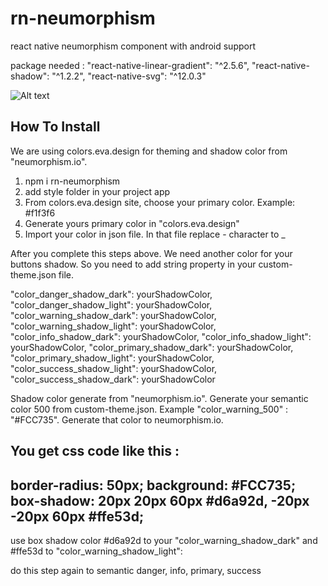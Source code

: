 # rn-neumorphism
react native neumorphism component with android support

package needed :
"react-native-linear-gradient": "^2.5.6",
"react-native-shadow": "^1.2.2",
"react-native-svg": "^12.0.3"

![Alt text](screenshots/buttons.jpg?raw=true "button")


## How To Install 
We are using colors.eva.design for theming and shadow color from "neumorphism.io".

1. npm i rn-neumorphism
2. add style folder in your project app
3. From colors.eva.design site, choose your primary color. Example: #f1f3f6
4. Generate yours primary color in "colors.eva.design"
5. Import your color in json file. In that file replace - character to _

After you complete this steps above. We need another color for your buttons shadow. So you need to add string property in your custom-theme.json file.

 "color_danger_shadow_dark": yourShadowColor,
  "color_danger_shadow_light": yourShadowColor,
  "color_warning_shadow_dark": yourShadowColor,
  "color_warning_shadow_light": yourShadowColor,
  "color_info_shadow_dark": yourShadowColor,
  "color_info_shadow_light": yourShadowColor,
  "color_primary_shadow_dark": yourShadowColor,
  "color_primary_shadow_light": yourShadowColor,
  "color_success_shadow_light": yourShadowColor,
  "color_success_shadow_dark": yourShadowColor
  
  Shadow color generate from "neumorphism.io". Generate your semantic color 500
from custom-theme.json. Example "color_warning_500" : "#FCC735". Generate that
color to neumorphism.io.

You get css code like this :
------------------------------------
border-radius: 50px;
background: #FCC735;
box-shadow:  20px 20px 60px #d6a92d, 
             -20px -20px 60px #ffe53d;
---------------------------------------

use box shadow color #d6a92d to your "color_warning_shadow_dark"
and  #ffe53d to "color_warning_shadow_light": 

do this step again to semantic danger, info, primary, success
  
  
